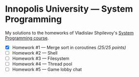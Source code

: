 # Innopolis University — System Programming

My solutions to the homeworks of Vladislav Shpilevoy's
[System Programming course](https://github.com/Gerold103/sysprog).

- [x] Homework #1 — Merge sort in coroutines _(25/25 points)_
- [ ] Homework #2 — Shell
- [ ] Homework #3 — Filesystem
- [ ] Homework #4 — Thread pool
- [ ] Homework #5 — Game lobby chat
